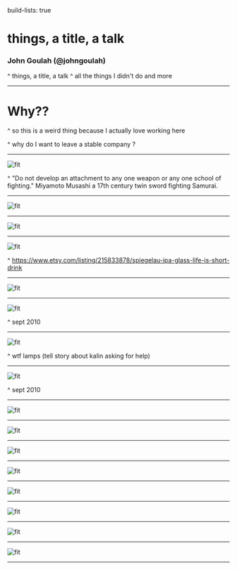 build-lists: true

# things, a title, a talk 

### John Goulah (@johngoulah)

^ things, a title, a talk 
^ all the things I didn't do and more 

---

# Why??

^ so this is a weird thing because I actually love working here

^ why do I want to leave a stable company ?  

---

![fit](images/miyamoto-musashi-.jpg)

^ "Do not develop an attachment to any one weapon or any one school of fighting." Miyamoto Musashi a 17th century twin sword fighting Samurai.

---

![fit](images/magic-happens.jpg)

---

![fit](images/etski.png)

---

![fit](images/short.jpg)

^ https://www.etsy.com/listing/215833878/spiegelau-ipa-glass-life-is-short-drink

---

![fit](images/chicken.jpg)

---

![fit](images/eatsy-2010.jpg)

^ sept 2010

---

![fit](images/lamp.png)

^ wtf lamps (tell story about kalin asking for help)

---

![fit](images/pancakes.jpg)

^ sept 2010

---

![fit](images/hackathon-etsy.jpg)

---

![fit](images/hackathon-misc.jpg)

---

![fit](images/craftfair.jpg)

---

![fit](images/chadsanta.jpg)

---

![fit](images/dude.jpg)

---

![fit](images/devtools.jpg)

---

![fit](images/musiconetsy.jpg)

---

![fit](images/elephant-rider.jpg)

---
